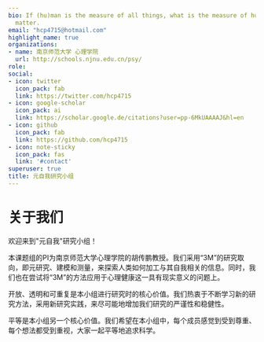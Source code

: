 ```yaml
---
bio: If (hu)man is the measure of all things, what is the measure of human?
  matter.
email: "hcp4715@hotmail.com"
highlight_name: true
organizations:
- name: 南京师范大学 心理学院
  url: http://schools.njnu.edu.cn/psy/
role: 
social:
- icon: twitter
  icon_pack: fab
  link: https://twitter.com/hcp4715
- icon: google-scholar
  icon_pack: ai
  link: https://scholar.google.de/citations?user=pp-6MkUAAAAJ&hl=en
- icon: github
  icon_pack: fab
  link: https://github.com/hcp4715
- icon: note-sticky
  icon_pack: fas
  link: '#contact'
superuser: true
title: 元自我研究小组
---
```


# 关于我们

欢迎来到"元自我"研究小组！

本课题组的PI为南京师范大学心理学院的胡传鹏教授。我们采用“3M”的研究取向，即元研究、建模和测量，来探索人类如何加工与其自我相关的信息。同时，我们也在尝试将“3M”的方法应用于心理健康这一具有现实意义的问题上。

开放、透明和可重复是本小组进行研究时的核心价值。我们热衷于不断学习新的研究方法，采用新研究实践，来尽可能地增加我们研究的严谨性和稳健性。

平等是本小组另一个核心价值。我们希望在本小组中，每个成员感觉到受到尊重、每个想法都受到重视，大家一起平等地追求科学。
